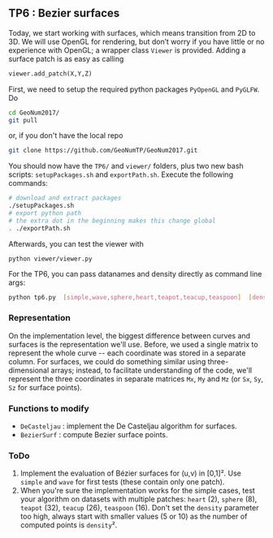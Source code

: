 ## TP6 : Bezier surfaces
Today, we start working with surfaces, which means transition from 2D to 3D. We will use OpenGL for rendering, but don’t worry if you have little or no experience with OpenGL; a wrapper class `Viewer` is provided. Adding a surface patch is as easy as calling
```python
viewer.add_patch(X,Y,Z)
```

First, we need to setup the required python packages `PyOpenGL` and `PyGLFW`. Do
```bash
cd GeoNum2017/
git pull
```
or, if you don't have the local repo
```bash
git clone https://github.com/GeoNumTP/GeoNum2017.git
```
You should now have the `TP6/` and `viewer/` folders, plus two new bash scripts: `setupPackages.sh` and `exportPath.sh`.
Execute the following commands:
```bash
# download and extract packages
./setupPackages.sh
# export python path
# the extra dot in the beginning makes this change global
. ./exportPath.sh
```

Afterwards, you can test the viewer with
```
python viewer/viewer.py
```

For the TP6, you can pass datanames and density directly as command line args:
```bash
python tp6.py  [simple,wave,sphere,heart,teapot,teacup,teaspoon]  [density=10]
```

### Representation
On the implementation level, the biggest difference between curves and surfaces is the representation we'll use.
Before, we used a single matrix to represent the whole curve -- each coordinate was stored in a separate column.
For surfaces, we could do something similar using three-dimensional arrays; instead, to facilitate understanding of the code, we'll represent the three coordinates in separate matrices `Mx`, `My` and `Mz` (or `Sx`, `Sy`, `Sz` for surface points).

### Functions to modify
* `DeCasteljau` : implement the De Casteljau algorithm for surfaces.
* `BezierSurf` : compute Bezier surface points.

### ToDo
1. Implement the evaluation of Bézier surfaces for (u,v) in [0,1]².
Use `simple` and `wave` for first tests (these contain only one patch).
2. When you're sure the implementation works for the simple cases, test your algorithm on datasets with multiple patches:
`heart` (2),  `sphere` (8),  `teapot` (32), `teacup` (26), `teaspoon` (16). Don't set the `density` parameter too high, always start with smaller values (5 or 10) as the number of computed points is `density`².
